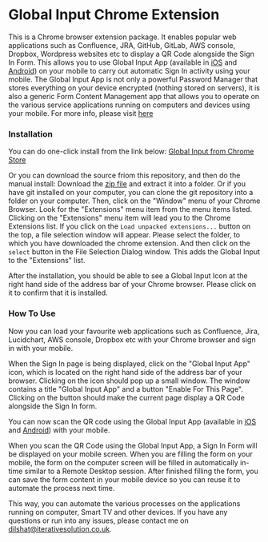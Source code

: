 # Global Input Chrome Extension


This is a Chrome browser extension package. It enables popular web applications such as Confluence, JRA, GitHub, GitLab, AWS console, Dropbox, Wordpress websites etc to display a QR Code alongside the Sign In Form. This allows you to use Global Input App (available in [iOS](https://itunes.apple.com/us/app/global-input-app/id1269541616?mt=8&ign-mpt=uo%3D4) and [Android](https://itunes.apple.com/us/app/global-input-app/id1269541616?mt=8&ign-mpt=uo%3D4)) on your mobile to carry out automatic Sign In activity using your mobile. The Global Input App is not only a powerful Password Manager that stores everything on your device encrypted (nothing stored on servers), it is also a generic Form Content Management app that allows you to operate on the various service applications running on computers and devices using your mobile. For more info, please visit [here](https://globalinput.co.uk)


### Installation
You can do one-click install from the link below:
 [Global Input from Chrome Store](https://chrome.google.com/webstore/detail/global-input-app/hcklienddlealndjnakkagefaelhnjkp)

Or you can download the source friom this repository,  and then do the manual install:
Download the [zip file](https://github.com/global-input/chrome-extension/archive/master.zip) and extract it into a folder.  Or if you have git installed on your computer, you can clone the git repository into a folder on your computer. Then, click on the "Window" menu of your Chrome Browser. Look for the "Extensions" menu item from the menu items listed. Clicking on the "Extensions" menu item will lead you to the Chrome Extensions list.  If you click on the ```Load unpacked extensions...``` button on the top, a file selection window will appear. Please  select the folder, to which you have downloaded the chrome extension. And then click on the ```select``` button in the File Selection Dialog window. This adds the Global Input to the "Extensions" list.  

After the installation, you should be able to see a Global Input Icon at the right hand side of the address bar of your Chrome browser. Please click on it to confirm that it is installed.


### How To Use

Now you can load your favourite web applications such as Confluence, Jira, Lucidchart, AWS console, Dropbox etc with your Chrome browser and sign in with your mobile.

When the Sign In page is being displayed, click on the "Global Input App" icon,  which is located on the right hand side of the address bar of your browser. Clicking on the icon should pop up a small window. The window contains a title "Global Input App" and a button "Enable For This Page". Clicking on the button should make the current page display a QR Code alongside the Sign In form.

You can now scan the QR code using the Global Input App (available in [iOS](https://itunes.apple.com/us/app/global-input-app/id1269541616?mt=8&ign-mpt=uo%3D4) and [Android](https://itunes.apple.com/us/app/global-input-app/id1269541616?mt=8&ign-mpt=uo%3D4)) with your mobile.

When you scan the QR Code using the Global Input App, a Sign In Form will be displayed on your mobile screen. When you are filling the form on your mobile, the form on the computer screen will be filled in automatically in-time similar to a Remote Desktop session. After finished filling the form, you can save the form content in your mobile device so you can reuse it to automate the process next time.

This way, you can automate the various processes on the applications running on computer, Smart TV and other devices. If you have any questions or run into any issues, please contact me on dilshat@iterativesolution.co.uk.
